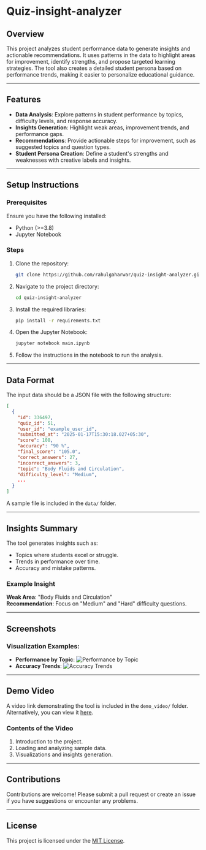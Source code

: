 # Quiz-insight-analyzer

## Overview
This project analyzes student performance data to generate insights and actionable recommendations. It uses patterns in the data to highlight areas for improvement, identify strengths, and propose targeted learning strategies. The tool also creates a detailed student persona based on performance trends, making it easier to personalize educational guidance.

---

## Features
- **Data Analysis**: Explore patterns in student performance by topics, difficulty levels, and response accuracy.
- **Insights Generation**: Highlight weak areas, improvement trends, and performance gaps.
- **Recommendations**: Provide actionable steps for improvement, such as suggested topics and question types.
- **Student Persona Creation**: Define a student's strengths and weaknesses with creative labels and insights.

---

## Setup Instructions

### Prerequisites
Ensure you have the following installed:
- Python (>=3.8)
- Jupyter Notebook

### Steps
1. Clone the repository:
   ```bash
   git clone https://github.com/rahulgaharwar/quiz-insight-analyzer.git
   ```
2. Navigate to the project directory:
   ```bash
   cd quiz-insight-analyzer
   ```
3. Install the required libraries:
   ```bash
   pip install -r requirements.txt
   ```
4. Open the Jupyter Notebook:
   ```bash
   jupyter notebook main.ipynb
   ```
5. Follow the instructions in the notebook to run the analysis.

---

## Data Format
The input data should be a JSON file with the following structure:
```json
[
  {
    "id": 336497,
    "quiz_id": 51,
    "user_id": "example_user_id",
    "submitted_at": "2025-01-17T15:30:18.027+05:30",
    "score": 108,
    "accuracy": "90 %",
    "final_score": "105.0",
    "correct_answers": 27,
    "incorrect_answers": 3,
    "topic": "Body Fluids and Circulation",
    "difficulty_level": "Medium",
    ...
  }
]
```
A sample file is included in the `data/` folder.

---

## Insights Summary
The tool generates insights such as:
- Topics where students excel or struggle.
- Trends in performance over time.
- Accuracy and mistake patterns.

### Example Insight
**Weak Area**: "Body Fluids and Circulation"  
**Recommendation**: Focus on "Medium" and "Hard" difficulty questions.

---

## Screenshots
### Visualization Examples:
- **Performance by Topic**:
  ![Performance by Topic](screenshots/visualization1.png)
- **Accuracy Trends**:
  ![Accuracy Trends](screenshots/visualization2.png)

---

## Demo Video
A video link demonstrating the tool is included in the `demo_video/` folder. Alternatively, you can view it [here](https://drive.google.com/file/d/1ZDDozkTxqhy_5jMrnRWCB1mECfx_bSsk/view?usp=sharing).

### Contents of the Video
1. Introduction to the project.
2. Loading and analyzing sample data.
3. Visualizations and insights generation.

---

## Contributions
Contributions are welcome! Please submit a pull request or create an issue if you have suggestions or encounter any problems.

---

## License
This project is licensed under the [MIT License](LICENSE).

